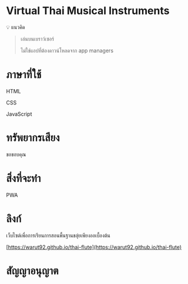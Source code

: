 # Virtual Thai Musical Instruments

💡 แนวคิด
> เล่นบนเบราว์เซอร์ 
>
> ไม่ใช่แอปที่ต้องดาวน์โหลดจาก app managers

# ภาษาที่ใช้

HTML

CSS

JavaScript

# ทรัพยากรเสียง

ขอขอบคุณ

# สิ่งที่จะทำ

PWA

# ลิงก์

เว็บไซต์เพื่อการเรียนการสอนพื้นฐานขลุ่ยเพียงออเบื้องต้น

[https://warut92.github.io/thai-flute](https://warut92.github.io/thai-flute)

# สัญญาอนุญาต




